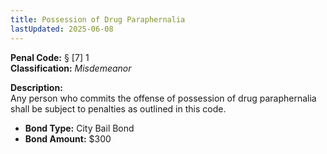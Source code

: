 ```yaml
---
title: Possession of Drug Paraphernalia
lastUpdated: 2025-06-08
---
```


**Penal Code:** § [7] 1  
**Classification:** *Misdemeanor*

**Description:**  
Any person who commits the offense of possession of drug paraphernalia shall be subject to penalties as outlined in this code.

- **Bond Type:** City Bail Bond  
- **Bond Amount:** $300
